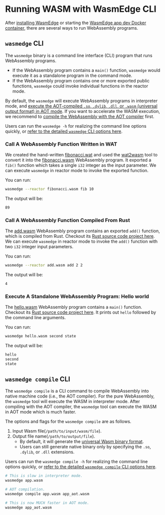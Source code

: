 # Running WASM with WasmEdge CLI

After [installing WasmEdge](install.md) or starting the [WasmEdge app dev Docker container](use_docker.md), there are several ways to run WebAssembly programs.

## `wasmedge` CLI

The `wasmedge` binary is a command line interface (CLI) program that runs WebAssembly programs.

* If the WebAssembly program contains a `main()` function, `wasmedge` would execute it as a standalone program in the command mode.
* If the WebAssembly program contains one or more exported public functions, `wasmedge` could invoke individual functions in the reactor mode.

By default, the `wasmedge` will execute WebAssembly programs in interpreter mode, and [execute the AOT-compiled `.so`, `.dylib`, `.dll`, or `.wasm` (universal output format) in AOT mode](run_in_aot_mode.md). If you want to accelerate the WASM execution, we recommend to [compile the WebAssembly with the AOT compiler](#wasmedge-compile-cli) first.

Users can run the `wasmedge -h` for realizing the command line options quickly, or [refer to the detailed `wasmedge` CLI options here](../cli/wasmedge.md).

### Call A WebAssembly Function Written in WAT

We created the hand-written [fibonacci.wat](https://github.com/WasmEdge/WasmEdge/raw/master/examples/wasm/fibonacci.wat) and used the [wat2wasm](https://webassembly.github.io/wabt/demo/wat2wasm/) tool to convert it into the [fibonacci.wasm](https://github.com/WasmEdge/WasmEdge/raw/master/examples/wasm/fibonacci.wasm) WebAssembly program.
It exported a `fib()` function which takes a single `i32` integer as the input parameter. We can execute `wasmedge` in reactor mode to invoke the exported function.

You can run:

```bash
wasmedge --reactor fibonacci.wasm fib 10
```

The output will be:

```bash
89
```

### Call A WebAssembly Function Compiled From Rust

The [add.wasm](https://github.com/WasmEdge/WasmEdge/raw/master/examples/wasm/add.wasm) WebAssembly program contains an exported `add()` function, which is compiled from Rust.
Checkout its [Rust source code project here](https://github.com/second-state/wasm-learning/tree/master/cli/add).
We can execute `wasmedge` in reactor mode to invoke the `add()` function with two `i32` integer input parameters.

You can run:

```bash
wasmedge --reactor add.wasm add 2 2
```

The output will be:

```bash
4
```

### Execute A Standalone WebAssembly Program: Hello world

The [hello.wasm](https://github.com/WasmEdge/WasmEdge/raw/master/examples/wasm/hello.wasm) WebAssembly program contains a `main()` function.
Checkout its [Rust source code project here](https://github.com/second-state/wasm-learning/tree/master/cli/hello).
It prints out `hello` followed by the command line arguments.

You can run:

```bash
wasmedge hello.wasm second state
```

The output will be:

```bash
hello
second
state
```

## `wasmedge compile` CLI

The `wasmedge compile` is a CLI command to compile WebAssembly into native machine code (i.e., the AOT compiler). For the pure WebAssembly, the `wasmedge` tool will execute the WASM in interpreter mode. After compiling with the AOT compiler, the `wasmedge` tool can execute the WASM in AOT mode which is much faster.

The options and flags for the `wasmedge compile` are as follows.

1. Input Wasm file(`/path/to/input/wasm/file`).
2. Output file name(`/path/to/output/file`).
   * By default, it will generate the [universal Wasm binary format](run_in_aot_mode.md#output-format-universal-wasm).
   * Users can still generate native binary only by specifying the `.so`, `.dylib`, or `.dll` extensions.

Users can run the `wasmedge compile -h` for realizing the command line options quickly, or [refer to the detailed `wasmedge compile` CLI options here](../cli/wasmedge_compile.md).

```bash
# This is slow in interpreter mode.
wasmedge app.wasm

# AOT compilation.
wasmedge compile app.wasm app_aot.wasm

# This is now MUCH faster in AOT mode.
wasmedge app_aot.wasm
```
